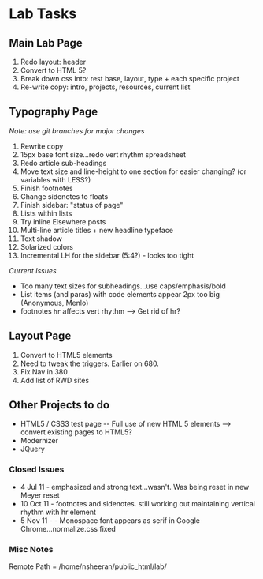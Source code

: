 # Lab Tasks

## Main Lab Page
1. Redo layout: header
2. Convert to HTML 5?
3. Break down css into: rest base, layout, type + each specific project
4. Re-write copy: intro, projects, resources, current list

## Typography Page
*Note: use git branches for major changes*

1. Rewrite copy
2. 15px base font size...redo vert rhythm spreadsheet
3. Redo article sub-headings
3. Move text size and line-height to one section for easier changing? (or variables with LESS?)
4. Finish footnotes
5. Change sidenotes to floats
6. Finish sidebar: "status of page"
7. Lists within lists
8. Try inline Elsewhere posts
9. Multi-line article titles + new headline typeface
10. Text shadow
11. Solarized colors
12. Incremental LH for the sidebar (5:4?) - looks too tight

*Current Issues*

- Too many text sizes for subheadings...use caps/emphasis/bold
- List items (and paras) with code elements appear 2px too big (Anonymous, Menlo)
- footnotes `hr` affects vert rhythm --> Get rid of hr?

## Layout Page
1. Convert to HTML5 elements
2. Need to tweak the triggers. Earlier on 680.
3. Fix Nav in 380
4. Add list of RWD sites

## Other Projects to do

- HTML5 / CSS3 test page
	-- Full use of new HTML 5 elements --> convert existing pages to HTML5?
- Modernizer
- JQuery

### Closed Issues

- 4 Jul 11 - emphasized and strong text...wasn't. Was being reset in new Meyer reset
- 10 Oct 11 - footnotes and sidenotes. still working out maintaining vertical rhythm with hr element
- 5 Nov 11 - - Monospace font appears as serif in Google Chrome...normalize.css fixed

### Misc Notes

Remote Path = /home/nsheeran/public_html/lab/
